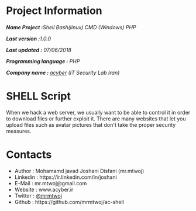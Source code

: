 # Project Information
<p><b><h6>Name Project :</b>Shell Bash(linux) CMD (Windows) PHP</p>
<p><b>Last version  :</b>1.0.0</p>
<p><b>Last updated :</b> 07/06/2018</p>
<p><b>Programming language :</b> PHP</p>
<p><b>Company name : </b><a target="_black" href="http://acyber.ir">acyber</a> (IT Security Lab Iran)</p></h6>

# SHELL Script

When we hack a web server, we usually want to be able to control it in order to download files or further exploit it. There are many websites that let you upload files such as avatar pictures that don't take the proper security measures. 

# Contacts
<ul>
<li>   Author      :   Mohamamd javad Joshani Disfani (mr.mtwoj)
<li>   Linkedin    :   https://ir.linkedin.com/in/joshani
<li>   E-Mail      :   mr.mtwoj@gmail.com
<li>   Website     :   www.acyber.ir
<li>   Twitter     :   <a href="https://twitter.com/MrMtwoj">@mrmtwoj</a>
<li>   Github      :   https://github.com/mrmtwoj/ac-shell
</ul>
